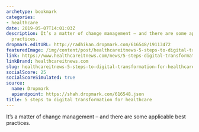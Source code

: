 ```yaml
---
archetype: bookmark
categories:
- healthcare
date: 2019-05-07T14:01:03Z
description: It’s a matter of change management – and there are some applicable best
  practices.
dropmark.editURL: http://radhikan.dropmark.com/616548/19113472
featuredImage: /img/content/post/healthcareitnews-5-steps-to-digital-transformation-for-healthcare.png
link: https://www.healthcareitnews.com/news/5-steps-digital-transformation-healthcare
linkBrand: healthcareitnews.com
slug: healthcareitnews-5-steps-to-digital-transformation-for-healthcare
socialScore: 25
socialScoreSimulated: true
source:
  name: Dropmark
  apiendpoint: https://shah.dropmark.com/616548.json
title: 5 steps to digital transformation for healthcare
---
```

It’s a matter of change management – and there are some applicable best practices.